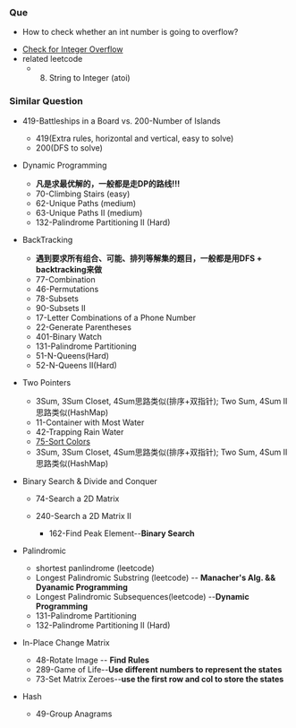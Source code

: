 ### Que
+ How to check whether an int number is going to overflow? 
* [Check for Integer Overflow](http://www.geeksforgeeks.org/check-for-integer-overflow/)
* related leetcode
   + 8. String to Integer (atoi)

### Similar Question
+ 419-Battleships in a Board vs. 200-Number of Islands
  + 419(Extra rules, horizontal and vertical, easy to solve)
  + 200(DFS to solve)
+ Dynamic Programming
  + **凡是求最优解的，一般都是走DP的路线!!!**
  + 70-Climbing Stairs (easy)
  + 62-Unique Paths (medium)
  + 63-Unique Paths II (medium)
  + 132-Palindrome Partitioning II (Hard)
+ BackTracking
  + **遇到要求所有组合、可能、排列等解集的题目，一般都是用DFS + backtracking来做**
  + 77-Combination
  + 46-Permutations
  + 78-Subsets
  + 90-Subsets II
  + 17-Letter Combinations of a Phone Number
  + 22-Generate Parentheses
  + 401-Binary Watch
  + 131-Palindrome Partitioning
  + 51-N-Queens(Hard)
  + 52-N-Queens II(Hard)


+ Two Pointers

  + 3Sum, 3Sum Closet, 4Sum思路类似(排序+双指针); Two Sum, 4Sum II思路类似(HashMap)
  + 11-Container with Most Water
  + 42-Trapping Rain Water
  + [75-Sort Colors](https://leetcode.com/problems/sort-colors)   
  + 3Sum, 3Sum Closet, 4Sum思路类似(排序+双指针); Two Sum, 4Sum II思路类似(HashMap)


+ Binary Search & Divide and Conquer

  + 74-Search a 2D Matrix 
  + 240-Search a 2D Matrix II

    + 162-Find Peak Element--**Binary Search**


+ Palindromic
  + shortest panlindrome (leetcode)
  + Longest Palindromic Substring (leetcode) -- **Manacher's Alg. && Dyanamic Programming**
  + Longest Palindromic Subsequences(leetcode) --**Dynamic Programming**
  + 131-Palindrome Partitioning
  + 132-Palindrome Partitioning II (Hard)


+ In-Place Change Matrix

  + 48-Rotate Image -- **Find Rules**
  + 289-Game of Life--**Use different numbers to represent the states**
  + 73-Set Matrix Zeroes--**use the first row and col to store the states**
+ Hash
  + 49-Group Anagrams

